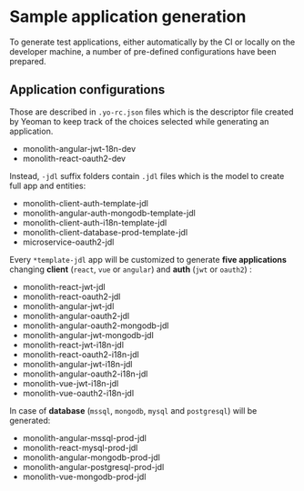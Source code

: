 # Sample application generation

To generate test applications, either automatically by the CI or locally on the developer machine, a number of pre-defined configurations have been prepared.

## Application configurations

Those are described in `.yo-rc.json` files which is the descriptor file created by Yeoman to keep track of the choices selected while generating an application.

-   monolith-angular-jwt-18n-dev
-   monolith-react-oauth2-dev

Instead, `-jdl` suffix folders contain `.jdl` files which is the model to create full app and entities:

-   monolith-client-auth-template-jdl
-   monolith-angular-auth-mongodb-template-jdl
-   monolith-client-auth-i18n-template-jdl
-   monolith-client-database-prod-template-jdl
-   microservice-oauth2-jdl

Every `*template-jdl` app will be customized to generate **five applications** changing **client** (`react`, `vue` or `angular`) and **auth** (`jwt` or `oauth2`) :

-   monolith-react-jwt-jdl
-   monolith-react-oauth2-jdl
-   monolith-angular-jwt-jdl
-   monolith-angular-oauth2-jdl
-   monolith-angular-oauth2-mongodb-jdl
-   monolith-angular-jwt-mongodb-jdl
-   monolith-react-jwt-i18n-jdl
-   monolith-react-oauth2-i18n-jdl
-   monolith-angular-jwt-i18n-jdl
-   monolith-angular-oauth2-i18n-jdl
-   monolith-vue-jwt-i18n-jdl
-   monolith-vue-oauth2-i18n-jdl

In case of **database** (`mssql`, `mongodb`, `mysql` and `postgresql`) will be generated:

-   monolith-angular-mssql-prod-jdl
-   monolith-react-mysql-prod-jdl
-   monolith-angular-mongodb-prod-jdl
-   monolith-angular-postgresql-prod-jdl
-   monolith-vue-mongodb-prod-jdl
